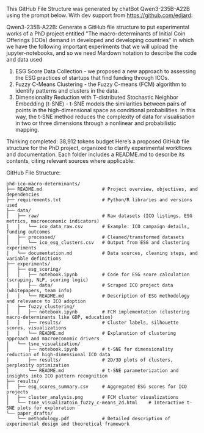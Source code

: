 This GitHub File Structure was generated by chatBot Qwen3-235B-A22B using the prompt below. With dev support from https://github.com/edjard:

Qwen3-235B-A22B: Generate a GitHub file structure to put experimental works of a PhD project entitled "The macro-determinants of Initial Coin Offerings (ICOs) demand in developed and developing countries" in which we have the following important experiments that we will upload the jupyter-notebooks, and so we need Mardown notation to describe the code and data used

1. ESG Score Data Collection - we proposed a new approach to assessing the ESG practices of startups that find funding through ICOs. 
2. Fuzzy C-Means Clustering -  the Fuzzy C-means (FCM) algorithm to identify patterns and clusters in the data.
3. Dimensionality Reduction with  T-distributed Stochastic Neighbor Embedding (t-SNE) - t-SNE models the similarities between pairs of points in the high-dimensional space as conditional probabilities. In this way, the t-SNE method reduces the complexity of data for visualisation in two or three dimensions through a nonlinear and probabilistic mapping.


Thinking completed: 38,912 tokens budget
Here’s a proposed GitHub file structure for the PhD project, organized to clarify experimental workflows and 
documentation. Each folder includes a README.md to describe its contents, citing relevant sources where applicable:

GitHub File Structure:

```
phd-ico-macro-determinants/
├── README.md                      # Project overview, objectives, and dependencies
├── requirements.txt               # Python/R libraries and versions used
├── data/
│   ├── raw/                       # Raw datasets (ICO listings, ESG metrics, macroeconomic indicators)
│   │   └── ico_data_raw.csv       # Example: ICO campaign details, funding outcomes
│   ├── processed/                 # Cleaned/transformed datasets
│   │   └── ico_esg_clusters.csv   # Output from ESG and clustering experiments
│   └── documentation.md           # Data sources, cleaning steps, and variable definitions
├── experiments/
│   ├── esg_scoring/
│   │   ├── notebook.ipynb         # Code for ESG score calculation (scraping, NLP, scoring logic)
│   │   ├── data/                  # Scraped ICO project data (whitepapers, team info)
│   │   └── README.md              # Description of ESG methodology and relevance to ICO adoption 
│   ├── fuzzy_clustering/
│   │   ├── notebook.ipynb         # FCM implementation (clustering macro-determinants like GDP, education)
│   │   ├── results/               # Cluster labels, silhouette scores, visualizations
│   │   └── README.md              # Explanation of clustering approach and macroeconomic drivers
│   └── tsne_visualization/
│       ├── notebook.ipynb         # t-SNE for dimensionality reduction of high-dimensional ICO data
│       ├── results/               # 2D/3D plots of clusters, perplexity optimization
│       └── README.md              # t-SNE parameterization and insights into ICO pattern recognition 
├── results/
│   ├── esg_scores_summary.csv     # Aggregated ESG scores for ICO projects
│   ├── cluster_analysis.png       # FCM cluster visualizations
│   └── tsne_visualizatoin_fuzzy_c-means_2d.html    # Interactive t-SNE plots for exploration
└── paper_drafts/
    └── methodology.pdf            # Detailed description of experimental design and theoretical framework
```
